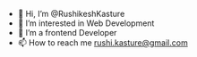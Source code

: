 - 👋 Hi, I’m @RushikeshKasture
- 👀 I’m interested in Web Development
- 💞️ I’m a frontend Developer
- 📫 How to reach me rushi.kasture@gmail.com

